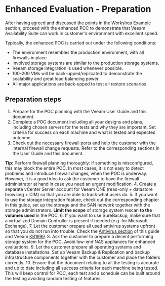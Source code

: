 # Enhanced Evaluation - Preparation
After having agreed and discussed the points in the Workshop Example section, proceed with the enhanced POC to demonstrate that Veeam Availability Suite can work in customer's environment with excellent speed.

Typically, the enhanced POC is carried out under the following conditions:
* The environment resembles the production environment, with all firewalls in place.
* Involved storage systems are similar to the production storage systems.
* Veeam storage integration is used whenever possible.
* 100-200 VMs will be back-upped/replicated to demonstrate the scalability and great load balancing power.
* All major applications are back-upped to test all restore scenarios.

## Preparation steps
1.	Prepare for the POC planning with the Veeam User Guide and this document.
2.  Complete a POC document including all your designs and plans, including chosen servers for the tests and why they are important. Set criteria for success on each machine and what is tested and expected outcome.
3.	Check out the necessary firewall ports and help the customer with the internal firewall change requests. Refer to the corresponding sections in the User Guide and this document.

  **Tip:** Perform firewall planning thoroughly: if something is misconfigured, this may block the entire POC. In most cases, it is not easy to detect problems and introduce firewall changes, when the POC is underway. However, it is a good idea to ask the customer to have the firewall administrator at hand in case you need an urgent modification.
4.	Create a separate vCenter Server account for Veeam ONE (read-only + datastore browsing + CIM) so that you are able to track what users do.
5.	If you want to use the storage integration feature, check out the corresponding chapter in this guide, set up the storage and the SAN network together with the storage administrators. **Limit the scope** of storage system rescan **to the volumes used** in the POC.
6.	If you want to use SureBackup, make sure that a virtualized Domain Controller is present if needed (e.g. for Microsoft Exchange).
7.	Let the customer prepare all used antivirus systems upfront so that you do not run into trouble. Check the [Antivirus section](../resource_planning/protecting_veeam_backup_and_replication_config.md) of this guide and Veeam [KB1999](https://veeam.com/kb1999).
8.	Ask the customer to prepare a decent performing storage system for the POC. Avoid low-end NAS appliances for enhanced evaluations.
9.	Let the customer prepare all operating systems and database installations. Set up Veeam Backup & Replication and backup infrastructure components together with the customer and place the folders correctly.
10. Ensure that the document relating to all the testing is accurate and up to date including all success criteria for each machine being tested. This will keep control for POC, each test and a schedule can be built around the testing avoiding random testing of features.
